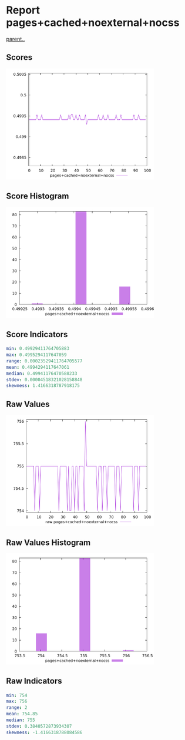 # Report pages+cached+noexternal+nocss

[parent..](./..)  


## Scores

![score](./score.png)  

## Score Histogram

![hist](./hist.png)  

## Score Indicators

```yaml
min: 0.49929411764705883
max: 0.4995294117647059
range: 0.00023529411764705577
mean: 0.4994294117647061
median: 0.49941176470588233
stdev: 0.00004518321028158848
skewness: 1.4166318787918175

```

## Raw Values

![raw](./raw.png)  

## Raw Values Histogram

![raw hist](./raw_hist.png)  

## Raw Indicators

```yaml
min: 754
max: 756
range: 2
mean: 754.85
median: 755
stdev: 0.3840572873934307
skewness: -1.4166318788084586

```

<style>
  img {
    max-width: 80%;
  }
</style>
      
